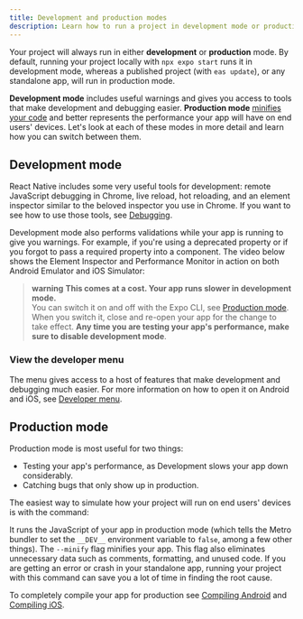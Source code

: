 ```yaml
---
title: Development and production modes
description: Learn how to run a project in development mode or production mode.
---
```


Your project will always run in either **development** or **production** mode. By default, running your project locally with `npx expo start` runs it in development mode, whereas a published project (with `eas update`), or any standalone app, will run in production mode.

**Development mode** includes useful warnings and gives you access to tools that make development and debugging easier. **Production mode** [minifies your code](/guides/customizing-metro/#minification) and better represents the performance your app will have on end users' devices. Let's look at each of these modes in more detail and learn how you can switch between them.

## Development mode

React Native includes some very useful tools for development: remote JavaScript debugging in Chrome, live reload, hot reloading, and an element inspector similar to the beloved inspector you use in Chrome. If you want to see how to use those tools, see [Debugging](/debugging/runtime-issues/).

Development mode also performs validations while your app is running to give you warnings. For example, if you're using a deprecated property or if you forgot to pass a required property into a component. The video below shows the Element Inspector and Performance Monitor in action on both Android Emulator and iOS Simulator:

> **warning** **This comes at a cost. Your app runs slower in development mode.** <br /> You can switch it on and off with the Expo CLI, see [Production mode](#production-mode). When you switch it, close and re-open your app for the change to take effect. **Any time you are testing your app's performance, make sure to disable development mode**.

### View the developer menu

The menu gives access to a host of features that make development and debugging much easier. For more information on how to open it on Android and iOS, see [Developer menu](/debugging/tools/#developer-menu).

## Production mode

Production mode is most useful for two things:

- Testing your app's performance, as Development slows your app down considerably.
- Catching bugs that only show up in production.

The easiest way to simulate how your project will run on end users' devices is with the command:

It runs the JavaScript of your app in production mode (which tells the Metro bundler to set the `__DEV__` environment variable to `false`, among a few other things). The `--minify` flag minifies your app. This flag also eliminates unnecessary data such as comments, formatting, and unused code. If you are getting an error or crash in your standalone app, running your project with this command can save you a lot of time in finding the root cause.

To completely compile your app for production see [Compiling Android](/more/expo-cli/#compiling-android) and [Compiling iOS](/more/expo-cli/#compiling-ios).